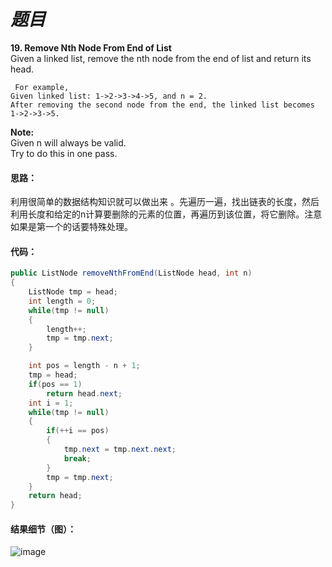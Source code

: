 # *题目*
**19. Remove Nth Node From End of List**   
Given a linked list, remove the nth node from the end of list and return its head.  
```
 For example,
Given linked list: 1->2->3->4->5, and n = 2.
After removing the second node from the end, the linked list becomes 1->2->3->5.
```
**Note:**  
Given n will always be valid.  
Try to do this in one pass.  
#### 思路：
利用很简单的数据结构知识就可以做出来 。先遍历一遍，找出链表的长度，然后利用长度和给定的n计算要删除的元素的位置，再遍历到该位置，将它删除。注意如果是第一个的话要特殊处理。
#### 代码：
```java
public ListNode removeNthFromEnd(ListNode head, int n)
{
    ListNode tmp = head;
    int length = 0;
    while(tmp != null)
    {
        length++;
        tmp = tmp.next;
    }

    int pos = length - n + 1;
    tmp = head;
    if(pos == 1)
        return head.next;
    int i = 1;
    while(tmp != null)
    {
        if(++i == pos)
        {
            tmp.next = tmp.next.next;
            break;
        }
        tmp = tmp.next;
    }
    return head;
}
```
#### 结果细节（图）：
![image](https://github.com/jnuyanfa/YanFa-LeetCode-with-JAVA/blob/master/leetcode019_Remove%20Nth%20Node%20From%20End%20of%20List%20/img/1.png)
